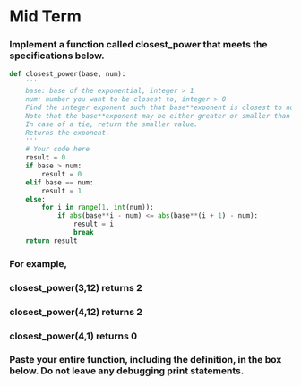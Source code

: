 # Mid Term

### Implement a function called closest_power that meets the specifications below.
```py
def closest_power(base, num):
    '''
    base: base of the exponential, integer > 1
    num: number you want to be closest to, integer > 0
    Find the integer exponent such that base**exponent is closest to num.
    Note that the base**exponent may be either greater or smaller than num.
    In case of a tie, return the smaller value.
    Returns the exponent.
    '''
    # Your code here
    result = 0
    if base > num:
        result = 0
    elif base == num:
        result = 1
    else:
        for i in range(1, int(num)):
            if abs(base**i - num) <= abs(base**(i + 1) - num):
                result = i
                break
    return result
```

### For example,

### closest_power(3,12) returns 2
### closest_power(4,12) returns 2
### closest_power(4,1) returns 0
### Paste your entire function, including the definition, in the box below. Do not leave any debugging print statements.

